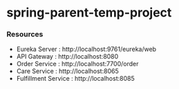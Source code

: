 # spring-parent-temp-project

### Resources
- Eureka Server : http://localhost:9761/eureka/web
- API Gateway : http://localhost:8080
- Order Service : http://localhost:7700/order
-  Care Service :  http://localhost:8065
- Fulfillment Service :  http://localhost:8085

